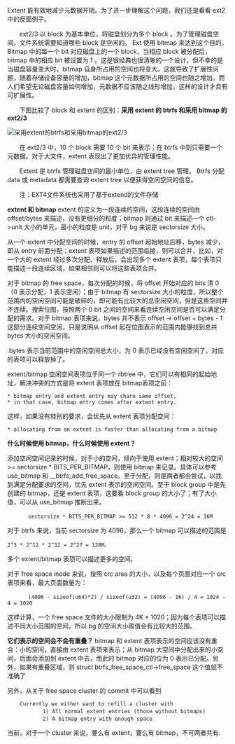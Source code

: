 
Extent 能有效地减少元数据开销。为了进一步理解这个问题，我们还是看看 ext2 中的反面例子。

       ext2/3 以 block 为基本单位，将磁盘划分为多个 block 。为了管理磁盘空间，文件系统需要知道哪些 block 是空闲的。 Ext 使用 bitmap 来达到这个目的。 Bitmap 中的每一个 bit 对应磁盘上的一个 block，当相应 block 被分配后，bitmap 中的相应 bit 被设置为 1 。这是很经典也很清晰的一个设计，但不幸的是当磁盘容量变大时，bitmap 自身所占用的空间也将变大。这就导致了扩展性问题，随着存储设备容量的增加，bitmap 这个元数据所占用的空间也随之增加。而人们希望无论磁盘容量如何增加，元数据不应该随之线形增加，这样的设计才具有可扩展性。

       下图比较了 block 和 extent 的区别：**采用 extent 的 btrfs 和采用 bitmap 的 ext2/3**

![采用extent的btrfs和采用bitmap的ext2/3](https://upload-images.jianshu.io/upload_images/2099201-8de88a4c5684975e.jpg?imageMogr2/auto-orient/strip%7CimageView2/2/w/1240)

       在 ext2/3 中，10 个 block 需要 10 个 bit 来表示；在 btrfs 中则只需要一个元数据。对于大文件，extent 表现出了更加优异的管理性能。

       Extent 是 btrfs 管理磁盘空间的最小单位，由 extent tree 管理。 Btrfs 分配 data 或 metadata 都需要查询 extent tree 以便获得空闲空间的信息。

       注：EXT4文件系统也采用了基于extend的文件存储


**extent 和 bitmap**
extent 的定义为一段连续的空间，这段连续的空间由 offset/bytes 来描述，没有更细分的粒度；bitmap 则通过 bit 来描述一个 ctl->unit 大小的单元，最小的粒度是 unit，对于 bg 来说是 sectorsize 大小。

从一个 extent 中分配空间的时候，entry 的 offset 起始地址后移，bytes 减少，即从 entry 前面分配；extent 表项如果描述的范围临接，则可以合并，比如，对一个大的 extent 经过多次分配、释放后，会出现多个 extent 表项，每个表项只能描述一段连续区域，如果相邻则可以将这些表项合并。

对于 bitmap 的 free space，每次分配的时候，将 offset 开始对应的 bits 清 0（0 表示分配，1 表示空闲）；由于 bitmap 有 sectorsize 大小的粒度，所以整个范围内的空闲空间可能是破碎的，即可能有比较大的总空闲空间，但是这些空间并不连续。搜索位图，按照两个 0 bit 之间的空间来看连续空闲空间是否可以满足分配的需求。对于 bitmap 表项来说，bytes 并不表示 offset -> offset + bytes - 1 这部分连续空间空闲，只是说明从 offset 起在位图表示的范围内能够找到总共 bytes 大小的空闲空间。

.bytes 表示当前范围中的空闲空间总大小，为 0 表示已经没有空闲空间了，对应的表项可以释放掉了。

extent/bitmap 空闲空间表项位于同一个 rbtree 中，它们可以有相同的起始地址，解决冲突的方式是将 extent 表项放在 bitmap表项之前：
```
* bitmap entry and extent entry may share same offset,
* in that case, bitmap entry comes after extent entry.
```
这样，如果没有特别的要求，会优先从 extent 表项分配空间：
```
* allocating from an extent is faster than allocating from a bitmap
```
**什么时候使用 bitmap，什么时候使用 extent？**

添加空闲空间记录的时候，对于小的空间，倾向于使用 extent；相对较大的空间 >= sectorsize * BITS_PER_BITMAP，则使用 bitmap 来记录。具体可以参考 use_bitmap 和 __btrfs_add_free_space。至于分配，则是两者都会尝试，以找到满足分配要求的空间，优先 extent 表示的空闲空间。至于 block group 中是先创建的 bitmap，还是 extent 表项，这要看 block group 的大小了；有了大小值，可以从 use_bitmap 推断出来。
```
　　　　sectorsize * BITS_PER_BITMAP >= 512 * 8 * 4096 = 2^24 = 16M
```
对于 btrfs 来说，当前 sectorsize 为 4096，那么一个 bitmap 可以描述的范围是 
```
2^3 * 2^12 * 2^12 = 2^27 = 128M。
```
多个 extent/bitmap 表项可以描述更多的空间。

对于 free space inode 来说，按照 crc area 的大小，以及每个页面对应一个 crc 表项来看，最大页面数量为：
```
　　　　(4096 - sizeof(u64)*2) / sizeof(u32) = (4096 - 16) / 4 = 1024 - 4 = 1020
```
这样计算，一个 free space 文件的大小限制为 4K * 1020；因为每个表项可以描述不同大小范围的空间，所以 bg 的空间大小取值会有比较大的范围。

**它们表示的空间会不会有重叠？**
bitmap 和 extent 表项表示的空间应该没有重合：小的空间，直接由 extent 表项来表示；从 bitmap 大空间中分配出来的小空间，后面会添加到 extent 中去，而此时 bitmap 对应的位为 0 表示已分配。另外，如果有重叠区域，则 struct btrfs_free_space_ctl->free_space 这个值就不准确了


另外，从关于 free space cluster 的 commit 中可以看到
```
    Currently we either want to refill a cluster with
        　　1) All normal extent entries (those without bitmaps)
        　　2) A bitmap entry with enough space   
```
当前，对于一个 cluster 来说，要么有 extent，要么有 bitmap，不可两者共有.
